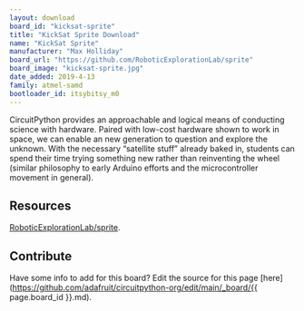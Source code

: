 ```yaml
---
layout: download
board_id: "kicksat-sprite"
title: "KickSat Sprite Download"
name: "KickSat Sprite"
manufacturer: "Max Holliday"
board_url: "https://github.com/RoboticExplorationLab/sprite"
board_image: "kicksat-sprite.jpg"
date_added: 2019-4-13
family: atmel-samd
bootloader_id: itsybitsy_m0
---
```


CircuitPython provides an approachable and logical means of conducting science with hardware. Paired with low-cost hardware shown to work in space, we can enable an new generation to question and explore the unknown. With the necessary “satellite stuff” already baked in, students can spend their time trying something new rather than reinventing the wheel (similar philosophy to early Arduino efforts and the microcontroller movement in general).

## Resources
[RoboticExplorationLab/sprite](https://github.com/RoboticExplorationLab/sprite).

## Contribute

Have some info to add for this board? Edit the source for this page [here](https://github.com/adafruit/circuitpython-org/edit/main/_board/{{ page.board_id }}.md).
